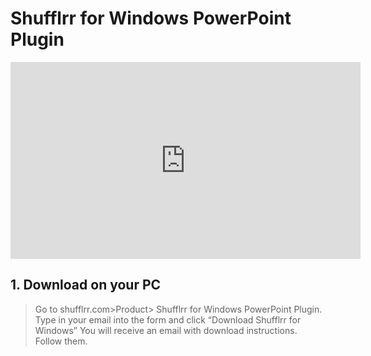 # Shufflrr for Windows PowerPoint Plugin

<div class="player">
<iframe width="560" height="315" src="https://www.youtube.com/embed/qmkz1AjrpXc?si=Lxm6ejbQjT-Q_f4a" title="YouTube video player" frameborder="0" allow="accelerometer; autoplay; clipboard-write; encrypted-media; gyroscope; picture-in-picture; web-share" referrerpolicy="strict-origin-when-cross-origin" allowfullscreen></iframe>
</div>


## 1. Download on your PC
>
> Go to shufflrr.com>Product> Shufflrr for Windows PowerPoint Plugin. Type in your email into the form and click “Download Shufflrr for Windows” 
You will receive an email with download instructions. Follow them. 









